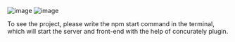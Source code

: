 
![image](https://user-images.githubusercontent.com/121361500/227377432-7290474c-b207-448f-8c6c-feec3326087a.png)
![image](https://user-images.githubusercontent.com/121361500/227377586-b7ebd840-52ad-4f56-9d4b-820eb02b65ed.png)

To see the project, please write the npm start command in the terminal, which will start the server and front-end with the help of concurately plugin.
